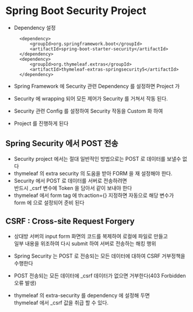 # Spring Boot Security Project
* Dependency 설정
 
        <dependency>
            <groupId>org.springframework.boot</groupId>
            <artifactId>spring-boot-starter-security</artifactId>
        </dependency>
        <dependency>
            <groupId>org.thymeleaf.extras</groupId>
            <artifactId>thymeleaf-extras-springsecurity5</artifactId>
        </dependency>

* Spring Framework 에 Security 관련 Dependency 를 설정하면 Project 가  
* Security 에 wrapping 되어 모든 제어가 Security 를 거쳐서 작동 된다.
* Security 관련 Config 를 설정하여  Security 작동을 Custom 화 하여
* Project 를 진행하게 된다

## Spring Security 에서 POST 전송
* Security project 에서는 절대 일반적인 방법으로는 POST 로 데이터를 보낼수 없다
* thymeleaf 의 extra security 의 도움을 받아 FORM 을 재 설정해야 한다.
* Security 에서 POST 로 데이터를 서버로 전송하려면  
반드시  _csrf 변수에 Token 을 담아서 같이 보내야 한다
* thymeleaf 에서 form tag 에 th:action={} 지정하면 자동으로 해당 변수가  
form 에 <input type=hidden>으로 설정되어 준비 된다

## CSRF : Cross-site Request Forgery
* 상대방 서버의 input form 화면의 코드를 복제하여 로컬에 파일로 만들고  
일부 내용을 위조하여 다시 submit 하여 서버로 전송하는 해킹 행위

* Spring Security 는 POST 로 전송되는 모든 데이터에 대하여 CSRF 거부정책을 수행한다
* POST 전송되는 모든 데이터에 _csrf 데이터가 없으면 거부한다(403 Forbidden 오류 발생)
* thymeleaf 의 extra-security 를 dependency 에 설정해 두면  
thymeleaf 에서 _csrf 값을 취급 할 수 있다.
 







